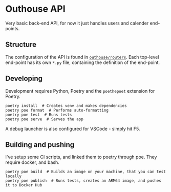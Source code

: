 # Outhouse API

Very basic back-end API, for now it just handles users and calender end-points. 

## Structure 

The configuration of the API is found in [`outhouse/routers`](./outhouse/routers/). Each top-level end-point has its own `*.py` file, containing the definition of the end-point. 

## Developing 

Development requires Python, Poetry and the `poethepoet` extension for Poetry. 

```
poetry install  # Creates venv and makes dependencies
poetry poe format  # Performs auto-formatting 
poetry poe test  # Runs tests 
poetry poe serve  # Serves the app
```

A debug launcher is also configured for VSCode - simply hit F5. 

## Building and pushing 

I've setup some CI scripts, and linked them to poetry through poe. They require docker, and bash. 

```
poetry poe build  # Builds an image on your machine, that you can test locally
poetry poe publish  # Runs tests, creates an ARM64 image, and pushes it to Docker Hub
```

